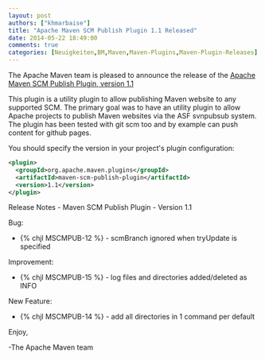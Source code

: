 ```yaml
---
layout: post
authors: ["khmarbaise"]
title: "Apache Maven SCM Publish Plugin 1.1 Released"
date: 2014-05-22 18:49:00
comments: true
categories: [Neuigkeiten,BM,Maven,Maven-Plugins,Maven-Plugin-Releases]
---
```

The Apache Maven team is pleased to announce the release of the 
[Apache Maven SCM Publish Plugin, version 1.1](https://maven.apache.org/plugins/maven-scm-publish-plugin/)

This plugin is a utility plugin to allow publishing Maven website to any 
supported SCM. The primary goal was to have an utility plugin to allow Apache 
projects to publish Maven websites via the ASF svnpubsub system. The plugin 
has been tested with git scm too and by example can push content for github 
pages.


You should specify the version in your project's plugin configuration:

``` xml
<plugin>
  <groupId>org.apache.maven.plugins</groupId>
  <artifactId>maven-scm-publish-plugin</artifactId>
  <version>1.1</version>
</plugin>
```

<!-- more -->

Release Notes - Maven SCM Publish Plugin - Version 1.1

Bug:

 * {% chjl MSCMPUB-12 %} - scmBranch ignored when tryUpdate is specified

Improvement:

 * {% chjl MSCMPUB-15 %} - log files and directories added/deleted as INFO

New Feature:

 * {% chjl MSCMPUB-14 %} - add all directories in 1 command per default

Enjoy,

-The Apache Maven team
